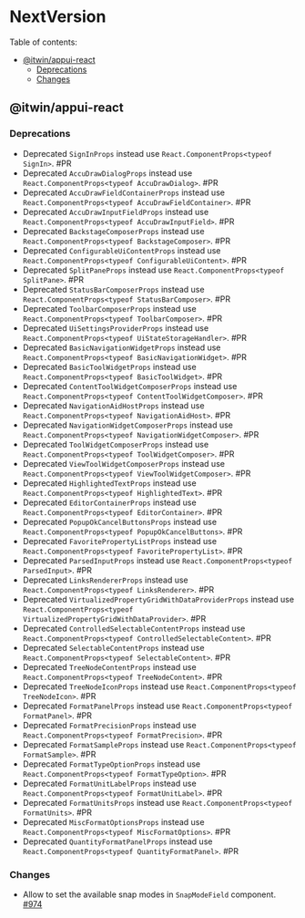 # NextVersion <!-- omit from toc -->

Table of contents:

- [@itwin/appui-react](#itwinappui-react)
  - [Deprecations](#deprecations)
  - [Changes](#changes)

## @itwin/appui-react

### Deprecations

- Deprecated `SignInProps` instead use `React.ComponentProps<typeof SignIn>`. #PR
- Deprecated `AccuDrawDialogProps` instead use `React.ComponentProps<typeof AccuDrawDialog>`. #PR
- Deprecated `AccuDrawFieldContainerProps` instead use `React.ComponentProps<typeof AccuDrawFieldContainer>`. #PR
- Deprecated `AccuDrawInputFieldProps` instead use `React.ComponentProps<typeof AccuDrawInputField>`. #PR
- Deprecated `BackstageComposerProps` instead use `React.ComponentProps<typeof BackstageComposer>`. #PR
- Deprecated `ConfigurableUiContentProps` instead use `React.ComponentProps<typeof ConfigurableUiContent>`. #PR
- Deprecated `SplitPaneProps` instead use `React.ComponentProps<typeof SplitPane>`. #PR
- Deprecated `StatusBarComposerProps` instead use `React.ComponentProps<typeof StatusBarComposer>`. #PR
- Deprecated `ToolbarComposerProps` instead use `React.ComponentProps<typeof ToolbarComposer>`. #PR
- Deprecated `UiSettingsProviderProps` instead use `React.ComponentProps<typeof UiStateStorageHandler>`. #PR
- Deprecated `BasicNavigationWidgetProps` instead use `React.ComponentProps<typeof BasicNavigationWidget>`. #PR
- Deprecated `BasicToolWidgetProps` instead use `React.ComponentProps<typeof BasicToolWidget>`. #PR
- Deprecated `ContentToolWidgetComposerProps` instead use `React.ComponentProps<typeof ContentToolWidgetComposer>`. #PR
- Deprecated `NavigationAidHostProps` instead use `React.ComponentProps<typeof NavigationAidHost>`. #PR
- Deprecated `NavigationWidgetComposerProps` instead use `React.ComponentProps<typeof NavigationWidgetComposer>`. #PR
- Deprecated `ToolWidgetComposerProps` instead use `React.ComponentProps<typeof ToolWidgetComposer>`. #PR
- Deprecated `ViewToolWidgetComposerProps` instead use `React.ComponentProps<typeof ViewToolWidgetComposer>`. #PR
- Deprecated `HighlightedTextProps` instead use `React.ComponentProps<typeof HighlightedText>`. #PR
- Deprecated `EditorContainerProps` instead use `React.ComponentProps<typeof EditorContainer>`. #PR
- Deprecated `PopupOkCancelButtonsProps` instead use `React.ComponentProps<typeof PopupOkCancelButtons>`. #PR
- Deprecated `FavoritePropertyListProps` instead use `React.ComponentProps<typeof FavoritePropertyList>`. #PR
- Deprecated `ParsedInputProps` instead use `React.ComponentProps<typeof ParsedInput>`. #PR
- Deprecated `LinksRendererProps` instead use `React.ComponentProps<typeof LinksRenderer>`. #PR
- Deprecated `VirtualizedPropertyGridWithDataProviderProps` instead use `React.ComponentProps<typeof VirtualizedPropertyGridWithDataProvider>`. #PR
- Deprecated `ControlledSelectableContentProps` instead use `React.ComponentProps<typeof ControlledSelectableContent>`. #PR
- Deprecated `SelectableContentProps` instead use `React.ComponentProps<typeof SelectableContent>`. #PR
- Deprecated `TreeNodeContentProps` instead use `React.ComponentProps<typeof TreeNodeContent>`. #PR
- Deprecated `TreeNodeIconProps` instead use `React.ComponentProps<typeof TreeNodeIcon>`. #PR
- Deprecated `FormatPanelProps` instead use `React.ComponentProps<typeof FormatPanel>`. #PR
- Deprecated `FormatPrecisionProps` instead use `React.ComponentProps<typeof FormatPrecision>`. #PR
- Deprecated `FormatSampleProps` instead use `React.ComponentProps<typeof FormatSample>`. #PR
- Deprecated `FormatTypeOptionProps` instead use `React.ComponentProps<typeof FormatTypeOption>`. #PR
- Deprecated `FormatUnitLabelProps` instead use `React.ComponentProps<typeof FormatUnitLabel>`. #PR
- Deprecated `FormatUnitsProps` instead use `React.ComponentProps<typeof FormatUnits>`. #PR
- Deprecated `MiscFormatOptionsProps` instead use `React.ComponentProps<typeof MiscFormatOptions>`. #PR
- Deprecated `QuantityFormatPanelProps` instead use `React.ComponentProps<typeof QuantityFormatPanel>`. #PR

### Changes

- Allow to set the available snap modes in `SnapModeField` component. [#974](https://github.com/iTwin/appui/pull/974)
